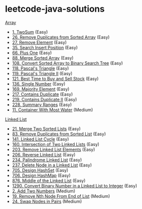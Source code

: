 # leetcode-java-solutions

[Array](https://github.com/akshaym06/leetcode-java-solutions/tree/main/src/array)

- [1. TwoSum](https://github.com/akshaym06/leetcode-java-solutions/blob/main/src/array/TwoSum.java) (Easy)
- [26. Remove Duplicates from Sorted Array](https://github.com/akshaym06/leetcode-java-solutions/blob/main/src/array/RemoveDuplicatesFromSortedArray.java) (Easy)
- [27. Remove Element](https://github.com/akshaym06/leetcode-java-solutions/blob/main/src/array/RemoveElement.java) (Easy)
- [35. Search Insert Position](https://github.com/akshaym06/leetcode-java-solutions/blob/main/src/array/SearchInsertPosition.java) (Easy)
- [66. Plus One](https://github.com/akshaym06/leetcode-java-solutions/blob/main/src/array/PlusOne.java) (Easy)
- [88. Merge Sorted Array](https://github.com/akshaym06/leetcode-java-solutions/blob/main/src/array/MergeSortedArray.java) (Easy)
- [108. Convert Sorted Array to Binary Search Tree](https://github.com/akshaym06/leetcode-java-solutions/blob/main/src/array/SortedArrayToBST.java) (Easy)
- [118. Pascal's Triangle](https://github.com/akshaym06/leetcode-java-solutions/blob/main/src/array/PascalsTriangle.java) (Easy)
- [119. Pascal's Triangle II](https://github.com/akshaym06/leetcode-java-solutions/blob/main/src/array/PascalsTriangle2.java) (Easy)
- [121. Best Time to Buy and Sell Stock](https://github.com/akshaym06/leetcode-java-solutions/blob/main/src/array/BuyAndSellStocks.java) (Easy)
- [136. Single Number](https://github.com/akshaym06/leetcode-java-solutions/blob/main/src/array/SingleNumber.java) (Easy)
- [169. Majority Element](https://github.com/akshaym06/leetcode-java-solutions/blob/main/src/array/MajorityElement.java) (Easy)
- [217. Contains Duplicate](https://github.com/akshaym06/leetcode-java-solutions/blob/main/src/array/ContainsDuplicate.java) (Easy)
- [219. Contains Duplicate II](https://github.com/akshaym06/leetcode-java-solutions/blob/main/src/array/ContainsDuplicate2.java) (Easy)
- [228. Summary Ranges](https://github.com/akshaym06/leetcode-java-solutions/blob/main/src/array/SummaryRanges.java) (Easy)
- [11. Container With Most Water](https://github.com/akshaym06/leetcode-java-solutions/blob/main/src/array/ContainerWithMostWater.java) (Medium)

[Linked List](https://github.com/akshaym06/leetcode-java-solutions/tree/main/src/linkedlist)

- [21. Merge Two Sorted Lists](https://github.com/akshaym06/leetcode-java-solutions/blob/main/src/linkedlist/MergeTwoSortedLists.java) (Easy)
- [83. Remove Duplicates from Sorted List](https://github.com/akshaym06/leetcode-java-solutions/blob/main/src/linkedlist/RemoveDuplicates.java) (Easy)
- [141. Linked List Cycle](https://github.com/akshaym06/leetcode-java-solutions/blob/main/src/linkedlist/LinkedListCycle.java) (Easy)
- [160. Intersection of Two Linked Lists](https://github.com/akshaym06/leetcode-java-solutions/blob/main/src/linkedlist/Intersection.java) (Easy)
- [203. Remove Linked List Elements](https://github.com/akshaym06/leetcode-java-solutions/blob/main/src/linkedlist/RemoveElements.java) (Easy)
- [206. Reverse Linked List](https://github.com/akshaym06/leetcode-java-solutions/blob/main/src/linkedlist/ReverseLinkedList.java) (Easy)
- [234. Palindrome Linked List](https://github.com/akshaym06/leetcode-java-solutions/blob/main/src/linkedlist/Palindrome.java) (Easy)
- [237. Delete Node in a Linked List](https://github.com/akshaym06/leetcode-java-solutions/blob/main/src/linkedlist/DeleteNode.java) (Easy)
- [705. Design HashSet](https://github.com/akshaym06/leetcode-java-solutions/blob/main/src/linkedlist/MyHashSet.java) (Easy)
- [706. Design HashMap](https://github.com/akshaym06/leetcode-java-solutions/blob/main/src/linkedlist/MyHashMap.java) (Easy)
- [876. Middle of the Linked List](https://github.com/akshaym06/leetcode-java-solutions/blob/main/src/linkedlist/MiddleNode.java) (Easy)
- [1290. Convert Binary Number in a Linked List to Integer](https://github.com/akshaym06/leetcode-java-solutions/blob/main/src/linkedlist/BinaryToInteger.java) (Easy)
- [2. Add Two Numbers](https://github.com/akshaym06/leetcode-java-solutions/blob/main/src/linkedlist/AddTwoNumbers.java) (Medium)
- [19. Remove Nth Node From End of List](https://github.com/akshaym06/leetcode-java-solutions/blob/main/src/linkedlist/RemoveNthNodeFromEnd.java) (Medium)
- [24. Swap Nodes in Pairs](https://github.com/akshaym06/leetcode-java-solutions/blob/main/src/linkedlist/SwapNodesInPairs.java) (Medium)